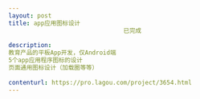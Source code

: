 ```yaml
---                
layout: post       
title: app应用图标设计
                                已完成
           
description: 
教育产品的平板App开发，仅Android端
5个app应用程序图标的设计
页面通用图标设计（加载圈等等）
     
contenturl: https://pro.lagou.com/project/3654.html      
---                 
```

